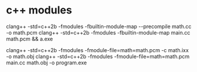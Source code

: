# c++ modules

clang++ -std=c++2b -fmodules -fbuiltin-module-map --precompile math.cc -o math.pcm
clang++ -std=c++2b -fmodules -fbuiltin-module-map main.cc math.pcm && a.exe

clang++ -std=c++2b -fmodules -fmodule-file=math=math.pcm -c math.ixx -o math.obj
clang++ -std=c++2b -fmodules -fmodule-file=math=math.pcm main.cc math.obj -o program.exe
